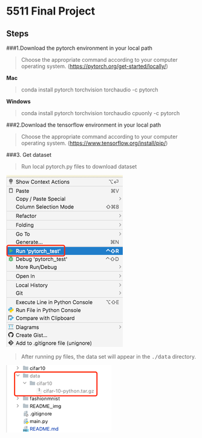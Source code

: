 # 5511 Final Project

## Steps

###1.Download the pytorch environment in your local path
> Choose the appropriate command according to your computer operating system. (https://pytorch.org/get-started/locally/)

**Mac**
> conda install pytorch torchvision torchaudio -c pytorch

**Windows**
> conda install pytorch torchvision torchaudio cpuonly -c pytorch

###2.Download the tensorflow environment in your local path
> Choose the appropriate command according to your computer operating system. (https://www.tensorflow.org/install/pip/)

###3. Get dataset

> Run local pytorch.py files to download dataset

![img.png](README_img/img.png)
> After running py files, the data set will appear in the <kbd>./data</kbd> directory.

![img.png](README_img/img1.png)